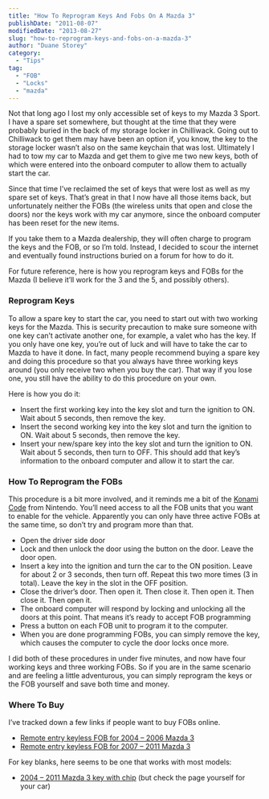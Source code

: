 ```yaml
---
title: "How To Reprogram Keys And Fobs On A Mazda 3"
publishDate: "2011-08-07"
modifiedDate: "2013-08-27"
slug: "how-to-reprogram-keys-and-fobs-on-a-mazda-3"
author: "Duane Storey"
category:
  - "Tips"
tag:
  - "FOB"
  - "Locks"
  - "mazda"
---
```


Not that long ago I lost my only accessible set of keys to my Mazda 3 Sport. I have a spare set somewhere, but thought at the time that they were probably buried in the back of my storage locker in Chilliwack. Going out to Chilliwack to get them may have been an option if, you know, the key to the storage locker wasn’t also on the same keychain that was lost. Ultimately I had to tow my car to Mazda and get them to give me two new keys, both of which were entered into the onboard computer to allow them to actually start the car.

Since that time I’ve reclaimed the set of keys that were lost as well as my spare set of keys. That’s great in that I now have all those items back, but unfortunately neither the FOBs (the wireless units that open and close the doors) nor the keys work with my car anymore, since the onboard computer has been reset for the new items.

If you take them to a Mazda dealership, they will often charge to program the keys and the FOB, or so I’m told. Instead, I decided to scour the internet and eventually found instructions buried on a forum for how to do it.

For future reference, here is how you reprogram keys and FOBs for the Mazda (I believe it’ll work for the 3 and the 5, and possibly others).

### Reprogram Keys

To allow a spare key to start the car, you need to start out with two working keys for the Mazda. This is security precaution to make sure someone with one key can’t activate another one, for example, a valet who has the key. If you only have one key, you’re out of luck and will have to take the car to Mazda to have it done. In fact, many people recommend buying a spare key and doing this procedure so that you always have three working keys around (you only receive two when you buy the car). That way if you lose one, you still have the ability to do this procedure on your own.

Here is how you do it:

- Insert the first working key into the key slot and turn the ignition to ON. Wait about 5 seconds, then remove the key.
- Insert the second working key into the key slot and turn the ignition to ON. Wait about 5 seconds, then remove the key.
- Insert your new/spare key into the key slot and turn the ignition to ON. Wait about 5 seconds, then turn to OFF. This should add that key’s information to the onboard computer and allow it to start the car.

### How To Reprogram the FOBs

This procedure is a bit more involved, and it reminds me a bit of the [Konami Code](http://en.wikipedia.org/wiki/Konami_Code) from Nintendo. You’ll need access to all the FOB units that you want to enable for the vehicle. Apparently you can only have three active FOBs at the same time, so don’t try and program more than that.

- Open the driver side door
- Lock and then unlock the door using the button on the door. Leave the door open.
- Insert a key into the ignition and turn the car to the ON position. Leave for about 2 or 3 seconds, then turn off. Repeat this two more times (3 in total). Leave the key in the slot in the OFF position.
- Close the driver’s door. Then open it. Then close it. Then open it. Then close it. Then open it.
- The onboard computer will respond by locking and unlocking all the doors at this point. That means it’s ready to accept FOB programming
- Press a button on each FOB unit to program it to the computer.
- When you are done programming FOBs, you can simply remove the key, which causes the computer to cycle the door locks once more.

I did both of these procedures in under five minutes, and now have four working keys and three working FOBs. So if you are in the same scenario and are feeling a little adventurous, you can simply reprogram the keys or the FOB yourself and save both time and money.

### Where To Buy

I’ve tracked down a few links if people want to buy FOBs online.

- [Remote entry keyless FOB for 2004 – 2006 Mazda 3](http://www.amazon.com/gp/product/B000KZ0GEU/ref=as_li_qf_sp_asin_il_tl?ie=UTF8&camp=1789&creative=9325&creativeASIN=B000KZ0GEU&linkCode=as2&tag=duanstor-20)
- [Remote entry keyless FOB for 2007 – 2011 Mazda 3](http://www.amazon.com/gp/product/B000KZ27KG/ref=as_li_qf_sp_asin_tl?ie=UTF8&camp=1789&creative=9325&creativeASIN=B000KZ27KG&linkCode=as2&tag=duanstor-20)

For key blanks, here seems to be one that works with most models:

- [2004 – 2011 Mazda 3 key with chip](http://www.amazon.com/gp/product/B00ATVD8ZE/ref=as_li_qf_sp_asin_il_tl?ie=UTF8&camp=1789&creative=9325&creativeASIN=B00ATVD8ZE&linkCode=as2&tag=duanstor-20) (but check the page yourself for your car)